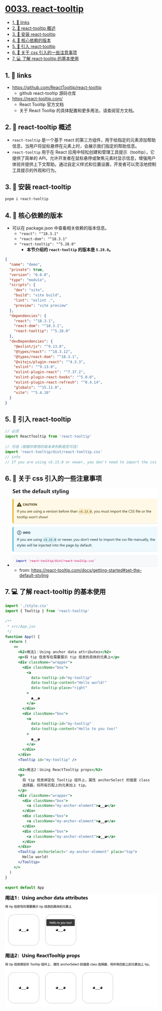 # [0033. react-tooltip](https://github.com/tnotesjs/TNotes.react/tree/main/notes/0033.%20react-tooltip)

<!-- region:toc -->

- [1. 🔗 links](#1--links)
- [2. 📒 react-tooltip 概述](#2--react-tooltip-概述)
- [3. 📒 安装 react-tooltip](#3--安装-react-tooltip)
- [4. 📒 核心依赖的版本](#4--核心依赖的版本)
- [5. 📒 引入 react-tooltip](#5--引入-react-tooltip)
- [6. 📒 关于 css 引入的一些注意事项](#6--关于-css-引入的一些注意事项)
- [7. 💻 了解 react-tooltip 的基本使用](#7--了解-react-tooltip-的基本使用)

<!-- endregion:toc -->

## 1. 🔗 links

- https://github.com/ReactTooltip/react-tooltip
  - github react-tooltip 源码仓库
- https://react-tooltip.com/
  - React Tooltip 官方文档
  - 关于 React Tooltip 的具体配置和更多用法，请查阅官方文档。

## 2. 📒 react-tooltip 概述

- `react-tooltip` 是一个基于 react 的第三方组件，用于给指定的元素添加帮助信息，当用户将鼠标悬停在元素上时，会展示我们指定的帮助信息。
- `react-tooltip` 用于在 React 应用中轻松创建和管理工具提示（tooltip），它提供了简单的 API，允许开发者在鼠标悬停或聚焦元素时显示信息，增强用户体验并提供上下文帮助。通过自定义样式和位置设置，开发者可以灵活地控制工具提示的外观和行为。

## 3. 📒 安装 react-tooltip

```bash
pnpm i react-tooltip
```

## 4. 📒 核心依赖的版本

- 可以在 package.json 中查看相关依赖的版本信息。
  - `"react": "^18.3.1"`
  - `"react-dom": "^18.3.1"`
  - `"react-tooltip": "^5.28.0"`
    - **本节介绍的 `react-tooltip` 的版本是 `5.28.0`。**

```json
{
  "name": "demo",
  "private": true,
  "version": "0.0.0",
  "type": "module",
  "scripts": {
    "dev": "vite",
    "build": "vite build",
    "lint": "eslint .",
    "preview": "vite preview"
  },
  "dependencies": {
    "react": "^18.3.1",
    "react-dom": "^18.3.1",
    "react-tooltip": "^5.28.0"
  },
  "devDependencies": {
    "@eslint/js": "^9.13.0",
    "@types/react": "^18.3.12",
    "@types/react-dom": "^18.3.1",
    "@vitejs/plugin-react": "^4.3.3",
    "eslint": "^9.13.0",
    "eslint-plugin-react": "^7.37.2",
    "eslint-plugin-react-hooks": "^5.0.0",
    "eslint-plugin-react-refresh": "^0.4.14",
    "globals": "^15.11.0",
    "vite": "^5.4.10"
  }
}
```

## 5. 📒 引入 react-tooltip

```jsx
// 必须
import ReactTooltip from 'react-tooltip'

// 可选（根据你使用的版本来判断是否可选）
import 'react-tooltip/dist/react-tooltip.css'
// info
// If you are using v5.13.0 or newer, you don't need to import the css file manually, the styles will be injected into the page by default.
```

## 6. 📒 关于 css 引入的一些注意事项

- ![](./assets/2024-11-01-14-30-54.png)
  - from: https://react-tooltip.com/docs/getting-started#set-the-default-styling

## 7. 💻 了解 react-tooltip 的基本使用

```jsx
import './style.css'
import { Tooltip } from 'react-tooltip'

/**
 * src/App.jsx
 */
function App() {
  return (
    <>
      <h2>用法1：Using anchor data attributes</h2>
      <p>将 tip 信息写在需要展示 tip 信息的具体的元素上</p>
      <div className="wrapper">
        <div className="box">
          <a
            data-tooltip-id="my-tooltip"
            data-tooltip-content="Hello world!"
            data-tooltip-place="right"
          >
            ◕‿‿◕
          </a>
        </div>
        <div className="box">
          <a
            data-tooltip-id="my-tooltip"
            data-tooltip-content="Hello to you too!"
          >
            ◕‿‿◕
          </a>
        </div>
      </div>
      <Tooltip id="my-tooltip" />

      <h2>用法2：Using ReactTooltip props</h2>
      <p>
        将 tip 信息绑定在 Tooltip 组件上，属性 anchorSelect 的值是 class
        选择器，将所有匹配上的元素加上 tip。
      </p>
      <div className="wrapper">
        <div className="box">
          <a className="my-anchor-element">◕‿‿◕</a>
        </div>
        <div className="box">
          <a className="my-anchor-element">◕‿‿◕</a>
        </div>
        <div className="box">
          <a className="my-anchor-element">◕‿‿◕</a>
        </div>
      </div>
      <Tooltip anchorSelect=".my-anchor-element" place="top">
        Hello world!
      </Tooltip>
    </>
  )
}

export default App
```

![](./assets/2024-11-01-14-59-08.png)
